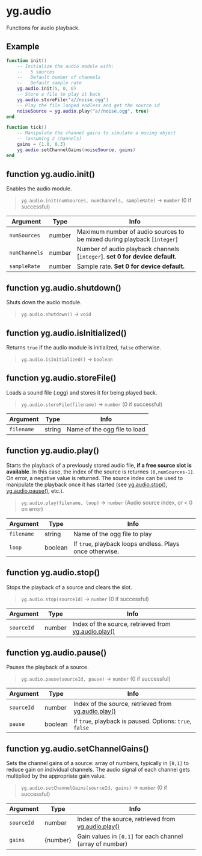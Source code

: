 # yg.audio

Functions for audio playback.

## Example

```lua
function init()
    -- Initialize the audio module with:
    --   5 sources
    --   Default number of channels
    --   Default sample rate
    yg.audio.init(5, 0, 0)
    -- Store a file to play it back
    yg.audio.storeFile("a//noise.ogg")
    -- Play the file looped endless and get the source id
    noiseSource = yg.audio.play("a//noise.ogg", true)
end

function tick()
    -- Manipulate the channel gains to simulate a moving object
    -- (assuming 2 channels)
    gains = {1.0, 0.3}
    yg.audio.setChannelGains(noiseSource, gains)
end
```

## function yg.audio.init()

Enables the audio module.

> `yg.audio.init(numSources, numChannels, sampleRate)` -> `number` (0 if successful)

| Argument      | Type   | Info                                                                         |
| ------------- | ------ | ---------------------------------------------------------------------------- |
| `numSources`  | number | Maximum number of audio sources to be mixed during playback [`integer`]      |
| `numChannels` | number | Number of audio playback channels [`integer`]. **set 0 for device default.** |
| `sampleRate`  | number | Sample rate. **Set 0 for device default.**                                   |

## function yg.audio.shutdown()

Shuts down the audio module.

> `yg.audio.shutdown()` -> `void`

## function yg.audio.isInitialized()

Returns `true` if the audio module is initialized, `false` otherwise.

> `yg.audio.isInitialized()` -> `boolean`

## function yg.audio.storeFile()

Loads a sound file (.ogg) and stores it for being played back.

> `yg.audio.storeFile(filename)` -> `number` (0 if successful)

| Argument   | Type   | Info                         |
| ---------- | ------ | ---------------------------- |
| `filename` | string | Name of the ogg file to load |

## function yg.audio.play()

Starts the playback of a previously stored audio file, **if a free source slot is available**. In this case, the index of the source is returnes `[0,numSources-1]`. On error, a negative value is returned. The source index can be used to manipulate the playback once it has started (see [yg.audio.stop()](#function-ygaudiostop), [yg.audio.pause()](#function-ygaudiopause), etc.).

> `yg.audio.play(filename, loop)` -> `number` (Audio source index, or < 0 on error)

| Argument   | Type    | Info                                                     |
| ---------- | ------- | -------------------------------------------------------- |
| `filename` | string  | Name of the ogg file to play                             |
| `loop`     | boolean | If `true`, playback loops endless. Plays once otherwise. |

## function yg.audio.stop()

Stops the playback of a source and clears the slot.

> `yg.audio.stop(sourceId)` -> `number` (0 if successful)

| Argument   | Type   | Info                                                                         |
| ---------- | ------ | ---------------------------------------------------------------------------- |
| `sourceId` | number | Index of the source, retrieved from [yg.audio.play()](#function-ygaudioplay) |

## function yg.audio.pause()

Pauses the playback of a source.

> `yg.audio.pause(sourceId, pause)` -> `number` (0 if successful)

| Argument   | Type    | Info                                                                         |
| ---------- | ------- | ---------------------------------------------------------------------------- |
| `sourceId` | number  | Index of the source, retrieved from [yg.audio.play()](#function-ygaudioplay) |
| `pause`    | boolean | If `true`, playback is paused. Options: `true`, `false`                      |

## function yg.audio.setChannelGains()

Sets the channel gains of a source: array of numbers, typically in `[0,1]` to reduce gain on individual channels. The audio signal of each channel gets multiplied by the appropriate gain value.

> `yg.audio.setChannelGains(sourceId, gains)` -> `number` (0 if successful)

| Argument   | Type     | Info                                                                         |
| ---------- | -------- | ---------------------------------------------------------------------------- |
| `sourceId` | number   | Index of the source, retrieved from [yg.audio.play()](#function-ygaudioplay) |
| `gains`    | {number} | Gain values in `[0,1]` for each channel (array of number)                    |
